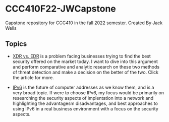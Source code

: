 # CCC410F22-JWCapstone
Capstone repository for CCC410 in the fall 2022 semester.
Created By Jack Wells


## Topics

* <a href="https://github.com/jwells24/CCC410F22-JWCapstone/blob/main/docs/XDR%20vs.%20EDR.md" target="_blank">XDR vs. EDR</a> is a problem facing businesses trying to find the best security offered on the market today. I want to dive into this argument and perform comparative and analytic research on these two methods of threat detection and make a decision on the better of the two. Click the article for more. 

* <a href="https://github.com/jwells24/CCC410F22-JWCapstone/blob/main/docs/IPv6.md" target="_blank">IPv6</a> is the future of computer addresses as we know them, and is a very broad topic. If were to choose IPv6, my focus would be primarily on researching the security aspects of implentation into a network and highlighting the advantagesm disadvantages, and best approaches to using IPv6 in a real business environment with a focus on the security aspects. 
